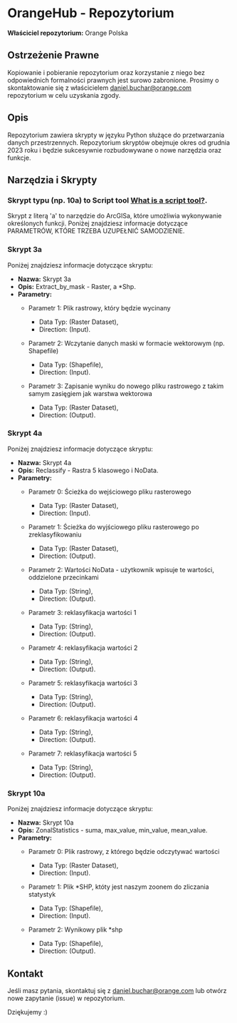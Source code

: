 # OrangeHub - Repozytorium

**Właściciel repozytorium:** Orange Polska

## Ostrzeżenie Prawne

Kopiowanie i pobieranie repozytorium oraz korzystanie z niego bez odpowiednich formalności prawnych jest surowo zabronione. Prosimy o skontaktowanie się z właścicielem daniel.buchar@orange.com repozytorium w celu uzyskania zgody.

## Opis

Repozytorium zawiera skrypty w języku Python służące do przetwarzania danych przestrzennych. Repozytorium skryptów obejmuje okres od grudnia 2023 roku i będzie sukcesywnie rozbudowywane o nowe narzędzia oraz funkcje.

## Narzędzia i Skrypty

### Skrypt typu (np. 10a) to Script tool [What is a script tool?]([https://desktop.arcgis.com/en/arcmap/latest/analyze/creating-tools/what-is-a-script-tool-.htm](https://desktop.arcgis.com/en/arcmap/latest/analyze/creating-tools/a-quick-tour-of-creating-script-tools.htm)).

Skrypt z literą 'a' to narzędzie do ArcGISa, które umożliwia wykonywanie określonych funkcji. Poniżej znajdziesz informacje dotyczące PARAMETRÓW, KTÓRE TRZEBA UZUPEŁNIĆ SAMODZIENIE.

### Skrypt 3a 

Poniżej znajdziesz informacje dotyczące skryptu:

- **Nazwa:** Skrypt 3a
- **Opis:** Extract_by_mask - Raster, a *Shp.
- **Parametry:**
  - Parametr 1: Plik rastrowy, który będzie wycinany
    - Data Typ: (Raster Dataset),
    - Direction: (Input).
    
  - Parametr 2:  Wczytanie danych maski w formacie wektorowym (np. Shapefile)
    - Data Typ: (Shapefile),
    - Direction: (Input).
    
  - Parametr 3:  Zapisanie wyniku do nowego pliku rastrowego z takim samym zasięgiem jak warstwa wektorowa
    - Data Typ: (Raster Dataset),
    - Direction: (Output).

### Skrypt 4a 

Poniżej znajdziesz informacje dotyczące skryptu:

- **Nazwa:** Skrypt 4a
- **Opis:** Reclassify - Rastra 5 klasowego i NoData.
- **Parametry:**
  - Parametr 0: Ścieżka do wejściowego pliku rasterowego
    - Data Typ: (Raster Dataset),
    - Direction: (Input).
    
  - Parametr 1: Ścieżka do wyjściowego pliku rasterowego po zreklasyfikowaniu
    - Data Typ: (Raster Dataset),
    - Direction: (Output).
    
  - Parametr 2: Wartości NoData - użytkownik wpisuje te wartości, oddzielone przecinkami 
    - Data Typ: (String),
    - Direction: (Output).
  
  - Parametr 3:  reklasyfikacja wartości 1
    - Data Typ: (String),
    - Direction: (Output).
  
  - Parametr 4:  reklasyfikacja wartości 2
    - Data Typ: (String),
    - Direction: (Output).
  
  - Parametr 5:  reklasyfikacja wartości 3
    - Data Typ: (String),
    - Direction: (Output).
  
  - Parametr 6:  reklasyfikacja wartości 4
    - Data Typ: (String),
    - Direction: (Output).
  
  - Parametr 7:  reklasyfikacja wartości 5
    - Data Typ: (String),
    - Direction: (Output).

### Skrypt 10a

Poniżej znajdziesz informacje dotyczące skryptu:

- **Nazwa:** Skrypt 10a
- **Opis:** ZonalStatistics - suma, max_value, min_value, mean_value.
- **Parametry:**
  - Parametr 0: Plik rastrowy, z którego będzie odczytywać wartości
    - Data Typ: (Raster Dataset),
    - Direction: (Input).
    
  - Parametr 1: Plik *SHP, któty jest naszym zoonem do zliczania statystyk
    - Data Typ: (Shapefile),
    - Direction: (Input).
    
  - Parametr 2: Wynikowy plik *shp
    - Data Typ: (Shapefile),
    - Direction: (Output).
## Kontakt

Jeśli masz pytania, skontaktuj się z daniel.buchar@orange.com lub otwórz nowe zapytanie (issue) w repozytorium.

Dziękujemy :)

